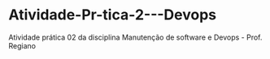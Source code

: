 # Atividade-Pr-tica-2---Devops
Atividade prática 02 da disciplina Manutenção de software e Devops - Prof. Regiano
